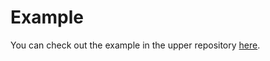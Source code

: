 # Example

You can check out the example in the upper repository [here](https://github.com/pheasantframework/pheasant).